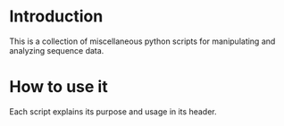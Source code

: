 Introduction
===========

This is a collection of miscellaneous python scripts for manipulating and analyzing sequence data.

How to use it
============

Each script explains its purpose and usage in its header.
